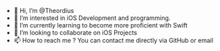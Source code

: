 - 👋 Hi, I’m @Theordius
- 👀 I’m interested in iOS Development and programming.
- 🌱 I’m currently learning to become more proficient with Swift
- 💞️ I’m looking to collaborate on iOS Projects 
- 📫 How to reach me ? You can contact me directly via GitHub or email

<!---
Theordius/Theordius is a ✨ special ✨ repository because its `README.md` (this file) appears on your GitHub profile.
You can click the Preview link to take a look at your changes.
--->
